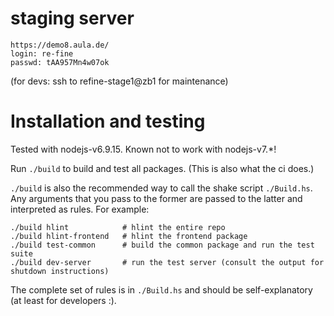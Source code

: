
# staging server

```
https://demo8.aula.de/
login: re-fine
passwd: tAA957Mn4w07ok
```

(for devs: ssh to refine-stage1@zb1 for maintenance)


# Installation and testing

Tested with nodejs-v6.9.15.  Known not to work with nodejs-v7.*!

Run `./build` to build and test all packages.  (This is also what the
ci does.)

`./build` is also the recommended way to call the shake script
`./Build.hs`.  Any arguments that you pass to the former are passed to
the latter and interpreted as rules.  For example:

```shell
./build hlint            # hlint the entire repo
./build hlint-frontend   # hlint the frontend package
./build test-common      # build the common package and run the test suite
./build dev-server       # run the test server (consult the output for shutdown instructions)
```

The complete set of rules is in `./Build.hs` and should be
self-explanatory (at least for developers :).
